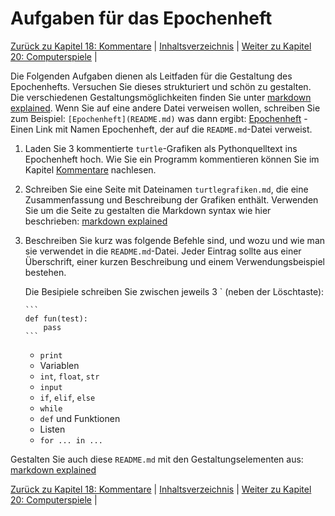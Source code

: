 # Aufgaben für das Epochenheft

[Zurück zu Kapitel 18: Kommentare](Kommentare.md) |  [Inhaltsverzeichnis](README.md) |  [Weiter zu Kapitel 20: Computerspiele](Computerspiel.md) | 

Die Folgenden Aufgaben dienen als Leitfaden für die Gestaltung des Epochenhefts. Versuchen Sie dieses strukturiert und schön zu gestalten. Die verschiedenen Gestaltungsmöglichkeiten finden Sie unter [markdown explained](https://docs.gitlab.com/ce/user/markdown.html). Wenn Sie auf eine andere Datei verweisen wollen, schreiben Sie zum Beispiel:
`[Epochenheft](README.md)` was dann ergibt: [Epochenheft](README.md) - Einen Link mit Namen Epochenheft, der auf die `README.md`-Datei verweist.

1. Laden Sie 3 kommentierte `turtle`-Grafiken als Pythonquelltext ins Epochenheft hoch. Wie Sie ein Programm kommentieren können Sie im Kapitel [Kommentare](15Kommentare.md) nachlesen.
2. Schreiben Sie eine Seite mit Dateinamen `turtlegrafiken.md`, die eine Zusammenfassung und Beschreibung der Grafiken enthält. Verwenden Sie um die Seite zu gestalten die Markdown syntax wie hier beschrieben: [markdown explained](https://docs.gitlab.com/ce/user/markdown.html)
3. Beschreiben Sie kurz was folgende Befehle sind, und wozu und wie man sie verwendet in die `README.md`-Datei. Jeder Eintrag sollte aus einer Überschrift, einer kurzen Beschreibung und einem Verwendungsbeispiel bestehen.

   Die Besipiele schreiben Sie zwischen jeweils 3 \` (neben der Löschtaste):
   
       ```
       def fun(test):
           pass
       ```
    
   * `print`
   * Variablen
   * `int`, `float`, `str`
   * `input`
   * `if`, `elif`, `else`
   * `while`
   * `def` und Funktionen
   * Listen
   * `for ... in ...`

Gestalten Sie auch diese `README.md` mit den Gestaltungselementen aus: [markdown explained](https://docs.gitlab.com/ce/user/markdown.html)

[Zurück zu Kapitel 18: Kommentare](Kommentare.md) |  [Inhaltsverzeichnis](README.md) |  [Weiter zu Kapitel 20: Computerspiele](Computerspiel.md) | 
